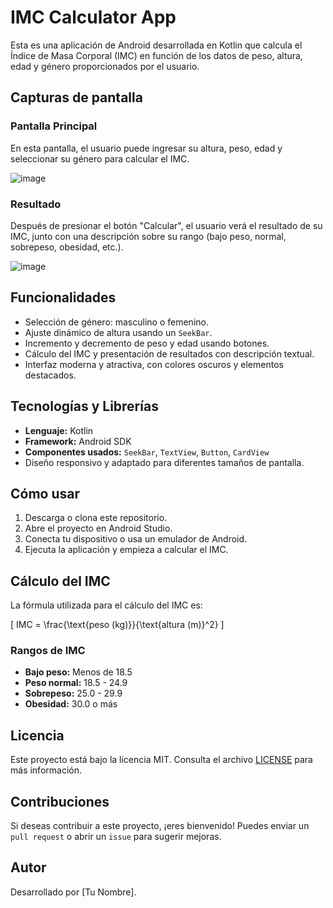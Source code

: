 
# IMC Calculator App

Esta es una aplicación de Android desarrollada en Kotlin que calcula el Índice de Masa Corporal (IMC) en función de los datos de peso, altura, edad y género proporcionados por el usuario.

## Capturas de pantalla

### Pantalla Principal
En esta pantalla, el usuario puede ingresar su altura, peso, edad y seleccionar su género para calcular el IMC.

![image](https://github.com/user-attachments/assets/436e382d-f7f9-4cdf-8c1c-1ead2f65e811)

### Resultado
Después de presionar el botón "Calcular", el usuario verá el resultado de su IMC, junto con una descripción sobre su rango (bajo peso, normal, sobrepeso, obesidad, etc.).

![image](https://github.com/user-attachments/assets/abab92be-8cde-44f2-a1c2-015052b03a96)

## Funcionalidades

- Selección de género: masculino o femenino.
- Ajuste dinámico de altura usando un `SeekBar`.
- Incremento y decremento de peso y edad usando botones.
- Cálculo del IMC y presentación de resultados con descripción textual.
- Interfaz moderna y atractiva, con colores oscuros y elementos destacados.

## Tecnologías y Librerías

- **Lenguaje:** Kotlin
- **Framework:** Android SDK
- **Componentes usados:** `SeekBar`, `TextView`, `Button`, `CardView`
- Diseño responsivo y adaptado para diferentes tamaños de pantalla.

## Cómo usar

1. Descarga o clona este repositorio.
2. Abre el proyecto en Android Studio.
3. Conecta tu dispositivo o usa un emulador de Android.
4. Ejecuta la aplicación y empieza a calcular el IMC.

## Cálculo del IMC

La fórmula utilizada para el cálculo del IMC es:

\[
IMC = \frac{\text{peso (kg)}}{\text{altura (m)}^2}
\]

### Rangos de IMC

- **Bajo peso:** Menos de 18.5
- **Peso normal:** 18.5 - 24.9
- **Sobrepeso:** 25.0 - 29.9
- **Obesidad:** 30.0 o más

## Licencia

Este proyecto está bajo la licencia MIT. Consulta el archivo [LICENSE](LICENSE) para más información.

## Contribuciones

Si deseas contribuir a este proyecto, ¡eres bienvenido! Puedes enviar un `pull request` o abrir un `issue` para sugerir mejoras.

## Autor

Desarrollado por [Tu Nombre].

